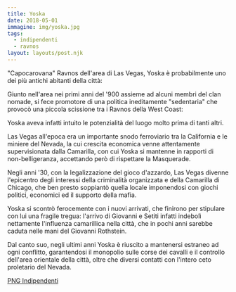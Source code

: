 ```yaml
---
title: Yoska
date: 2018-05-01
immagine: img/yoska.jpg
tags:
  - indipendenti
  - ravnos
layout: layouts/post.njk
---
```


"Capocarovana" Ravnos dell'area di Las Vegas, Yoska è probabilmente uno dei più antichi abitanti della città: 

Giunto nell'area nei primi anni del '900 assieme ad alcuni membri del clan nomade, si fece promotore di una politica ineditamente "sedentaria" che provocò una piccola scissione tra i Ravnos della West Coast: 

Yoska aveva infatti intuito le potenzialità del luogo molto prima di tanti altri.

Las Vegas all'epoca era un importante snodo ferroviario tra la California e le miniere del Nevada, la cui crescita economica venne attentamente supervisionata dalla Camarilla, con cui Yoska si mantenne in rapporti di non-belligeranza, accettando però di rispettare la Masquerade.

Negli anni '30, con la legalizzazione del gioco d'azzardo, Las Vegas divenne l'epicentro degli interessi della criminalità organizzata e della Camarilla di Chicago, che ben presto soppiantò quella locale imponendosi con giochi politici, economici ed il supporto della mafia.

Yoska si scontrò ferocemente con i nuovi arrivati, che finirono per stipulare con lui una fragile tregua: l'arrivo di Giovanni e Setiti infatti indebolì nettamente l'influenza camarillica nella città, che in pochi anni sarebbe caduta nelle mani del Giovanni Rothstein.

Dal canto suo, negli ultimi anni Yoska è riuscito a mantenersi estraneo ad ogni conflitto, garantendosi il monopolio sulle corse dei cavalli e il controllo dell'area orientale della città, oltre che diversi contatti con l'intero ceto proletario del Nevada.  

<a href="http://xabacadabra.com/cursed-legacy/png-indipendenti.html" class="button back">PNG Indipendenti</a> 